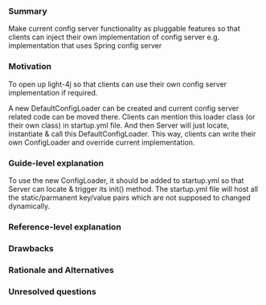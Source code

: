 ### Summary
Make current config server functionality as pluggable features so that clients can inject their own implementation of config server e.g. implementation that uses Spring config server

### Motivation
To open up light-4j so that clients can use their own config server implementation if required. 

A new DefaultConfigLoader can be created and current config server related code can be moved there. Clients can mention this loader class (or their own class) in startup.yml file. And then Server will just locate, instantiate & call this DefaultConfigLoader. This way, clients can write their own ConfigLoader and override current implementation.

### Guide-level explanation
To use the new ConfigLoader, it should be added to startup.yml so that Server can locate & trigger its init() method. The startup.yml file will host all the static/parmanent key/value pairs which are not supposed to changed dynamically.  

### Reference-level explanation


### Drawbacks


### Rationale and Alternatives


### Unresolved questions
